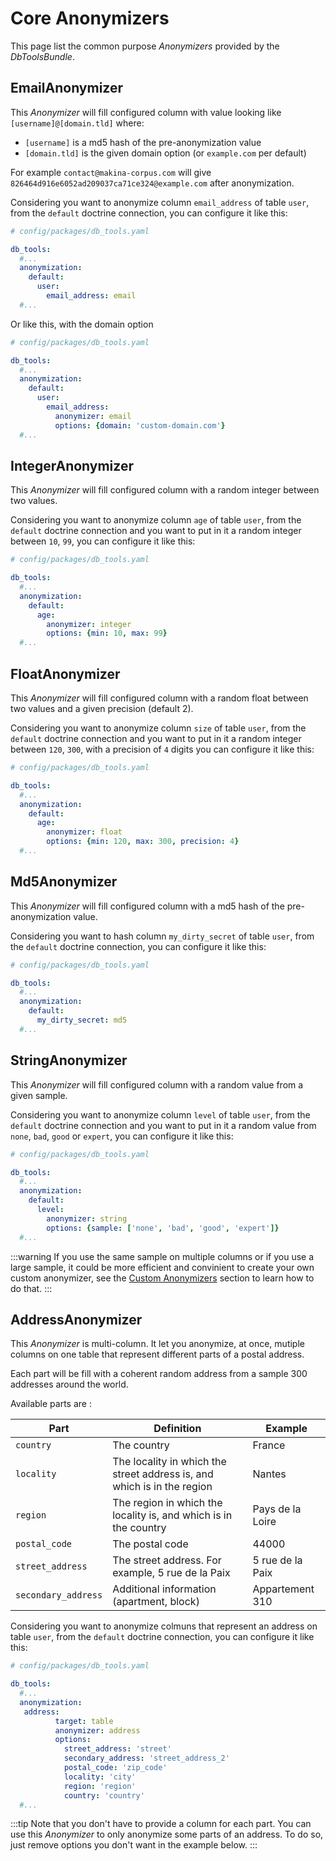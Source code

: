 # Core Anonymizers

This page list the common purpose *Anonymizers* provided by the *DbToolsBundle*.

## EmailAnonymizer

This *Anonymizer* will fill configured column with value looking like `[username]@[domain.tld]`
where:
* `[username]` is a md5 hash of the pre-anonymization value
* `[domain.tld]` is the given domain option (or `example.com` per default)

For example `contact@makina-corpus.com` will give `826464d916e6052ad209037ca71ce324@example.com` after anonymization.

Considering you want to anonymize column `email_address` of table `user`, from the `default` doctrine connection,
you can configure it like this:

```yml
# config/packages/db_tools.yaml

db_tools:
  #...
  anonymization:
    default:
      user:
        email_address: email
  #...
```

Or like this, with the domain option

```yml
# config/packages/db_tools.yaml

db_tools:
  #...
  anonymization:
    default:
      user:
        email_address:
          anonymizer: email
          options: {domain: 'custom-domain.com'}
  #...
```

## IntegerAnonymizer

This *Anonymizer* will fill configured column with a random integer between two values.

Considering you want to anonymize column `age` of table `user`, from the `default` doctrine connection
and you want to put in it a random integer between `10`, `99`, you can configure it like this:

```yml
# config/packages/db_tools.yaml

db_tools:
  #...
  anonymization:
    default:
      age:
        anonymizer: integer
        options: {min: 10, max: 99}
  #...
```

## FloatAnonymizer

This *Anonymizer* will fill configured column with a random float between two values and a given precision (default 2).

Considering you want to anonymize column `size` of table `user`, from the `default` doctrine connection
and you want to put in it a random integer between `120`, `300`, with a precision of `4` digits you can
configure it like this:

```yml
# config/packages/db_tools.yaml

db_tools:
  #...
  anonymization:
    default:
      age:
        anonymizer: float
        options: {min: 120, max: 300, precision: 4}
  #...
```

## Md5Anonymizer

This *Anonymizer* will fill configured column with a md5 hash of the pre-anonymization value.

Considering you want to hash column `my_dirty_secret` of table `user`, from the `default` doctrine connection,
you can configure it like this:

```yml
# config/packages/db_tools.yaml

db_tools:
  #...
  anonymization:
    default:
      my_dirty_secret: md5
  #...
```

## StringAnonymizer

This *Anonymizer* will fill configured column with a random value from a given sample.

Considering you want to anonymize column `level` of table `user`, from the `default` doctrine connection
and you want to put in it a random value from `none`, `bad`, `good` or `expert`, you can configure it like this:

```yml
# config/packages/db_tools.yaml

db_tools:
  #...
  anonymization:
    default:
      level:
        anonymizer: string
        options: {sample: ['none', 'bad', 'good', 'expert']}
  #...
```

:::warning
If you use the same sample on multiple columns or if you use a large sample, it could be more efficient and convinient
to create your own custom anonymizer, see the [Custom Anonymizers](/anonymization/custom-anonymizers) section to learn
how to do that.
:::

## AddressAnonymizer

This *Anonymizer* is multi-column. It let you anonymize, at once, mutiple columns on one table
that represent different parts of a postal address.

Each part will be fill with a coherent random address from a sample 300  addresses around the world.

Available parts are :

| Part                 | Definition                                                              | Example            |
|----------------------|-------------------------------------------------------------------------|--------------------|
| `country`            | The country                                                             | France             |
| `locality`           | The locality in which the street address is, and which is in the region | Nantes             |
| `region`             | The region in which the locality is, and which is in the country        | Pays de la Loire   |
| `postal_code`        | The postal code                                                         | 44000              |
| `street_address`     | The street address. For example, 5 rue de la Paix                       | 5 rue de la Paix   |
| `secondary_address`  | Additional information (apartment, block)                               | Appartement 310    |


Considering you want to anonymize colmuns that represent an address on table `user`, from the `default` doctrine connection,
you can configure it like this:

```yml
# config/packages/db_tools.yaml

db_tools:
  #...
  anonymization:
   address:
          target: table
          anonymizer: address
          options:
            street_address: 'street'
            secondary_address: 'street_address_2'
            postal_code: 'zip_code'
            locality: 'city'
            region: 'region'
            country: 'country'
  #...
```

:::tip
Note that you don't have to provide a column for each part. You can use this *Anonymizer* to
only anonymize some parts of an address. To do so, just remove options you don't want in the example below.
:::